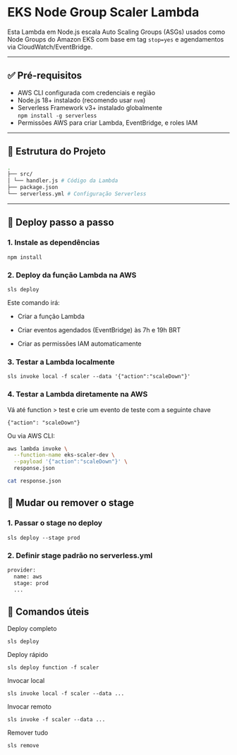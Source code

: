 # EKS Node Group Scaler Lambda

Esta Lambda em Node.js escala Auto Scaling Groups (ASGs) usados como Node Groups do Amazon EKS com base em tag `stop=yes` e agendamentos via CloudWatch/EventBridge.

---

## ✅ Pré-requisitos

- AWS CLI configurada com credenciais e região
- Node.js 18+ instalado (recomendo usar `nvm`)
- Serverless Framework v3+ instalado globalmente  
  `npm install -g serverless`
- Permissões AWS para criar Lambda, EventBridge, e roles IAM

---

## 📁 Estrutura do Projeto
```bash
.
├── src/
│ └── handler.js # Código da Lambda
├── package.json
└── serverless.yml # Configuração Serverless
```

---

## 🚀 Deploy passo a passo

### 1. Instale as dependências

`npm install`


### 2. Deploy da função Lambda na AWS

`sls deploy`

Este comando irá:

  - Criar a função Lambda

  - Criar eventos agendados (EventBridge) às 7h e 19h BRT

  - Criar as permissões IAM automaticamente

### 3. Testar a Lambda localmente

`sls invoke local -f scaler --data '{"action":"scaleDown"}'`

### 4. Testar a Lambda diretamente na AWS
Vá até function > test e crie um evento de teste com a seguinte chave

`{"action": "scaleDown"}`

Ou via AWS CLI:
```bash
aws lambda invoke \
  --function-name eks-scaler-dev \
  --payload '{"action":"scaleDown"}' \
  response.json

cat response.json
```
## 🚧 Mudar ou remover o stage

### 1. Passar o stage no deploy

`sls deploy --stage prod`

### 2. Definir stage padrão no serverless.yml

```bash
provider:
  name: aws
  stage: prod
  ...
```

## 🧰 Comandos úteis

Deploy completo

`sls deploy`

Deploy rápido

`sls deploy function -f scaler`

Invocar local

`sls invoke local -f scaler --data ...`

Invocar remoto

`sls invoke -f scaler --data ...`

Remover tudo

`sls remove`
